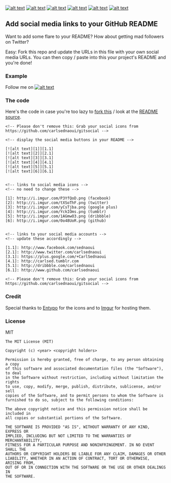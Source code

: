 <!-- Please don't remove this: Grab your social icons from https://github.com/carlsednaoui/gitsocial -->

<!-- display the social media buttons in your README -->

[![alt text][1]][1.1]
[![alt text][2]][2.1]
[![alt text][3]][3.1]
[![alt text][4]][4.1]
[![alt text][5]][5.1]
[![alt text][6]][6.1]


<!-- links to social media icons -->
<!-- no need to change these -->

[1]: http://i.imgur.com/P3YfQoD.png (facebook)
[2]: http://i.imgur.com/tXSoThF.png (twitter)
[3]: http://i.imgur.com/yCsTjba.png (google plus)
[4]: http://i.imgur.com/YckIOms.png (tumblr)
[5]: http://i.imgur.com/1AGmwO3.png (dribbble)
[6]: http://i.imgur.com/0o48UoR.png (github)


<!-- links to your social media accounts -->
<!-- update these accordingly -->

[1.1]: http://www.facebook.com/sednaoui
[2.1]: http://www.twitter.com/carlsednaoui
[3.1]: https://plus.google.com/+CarlSednaoui
[4.1]: http://carlsed.tumblr.com
[5.1]: http://dribbble.com/carlsednaoui
[6.1]: http://www.github.com/carlsednaoui

<!-- Please don't remove this: Grab your social icons from https://github.com/carlsednaoui/gitsocial -->

## Add social media links to your GitHub README
Want to add some flare to your README? How about getting mad followers on Twitter?

Easy: Fork this repo and update the URLs in this file with your own social media URLs. You can then copy / paste into this your project's README and you're done!

### Example
Follow me on [![alt text][2]][2.1]

### The code
Here's the code in case you're too lazy to [fork this](https://github.com/carlsednaoui/gitsocial/fork) / look at the [README source](https://raw.github.com/carlsednaoui/gitsocial/master/README.md).

    <!-- Please don't remove this: Grab your social icons from https://github.com/carlsednaoui/gitsocial -->

    <!-- display the social media buttons in your README -->

    [![alt text][1]][1.1]
    [![alt text][2]][2.1]
    [![alt text][3]][3.1]
    [![alt text][4]][4.1]
    [![alt text][5]][5.1]
    [![alt text][6]][6.1]


    <!-- links to social media icons -->
    <!-- no need to change these -->

    [1]: http://i.imgur.com/P3YfQoD.png (facebook)
    [2]: http://i.imgur.com/tXSoThF.png (twitter)
    [3]: http://i.imgur.com/yCsTjba.png (google plus)
    [4]: http://i.imgur.com/YckIOms.png (tumblr)
    [5]: http://i.imgur.com/1AGmwO3.png (dribbble)
    [6]: http://i.imgur.com/0o48UoR.png (github)


    <!-- links to your social media accounts -->
    <!-- update these accordingly -->

    [1.1]: http://www.facebook.com/sednaoui
    [2.1]: http://www.twitter.com/carlsednaoui
    [3.1]: https://plus.google.com/+CarlSednaoui
    [4.1]: http://carlsed.tumblr.com
    [5.1]: http://dribbble.com/carlsednaoui
    [6.1]: http://www.github.com/carlsednaoui

    <!-- Please don't remove this: Grab your social icons from https://github.com/carlsednaoui/gitsocial -->

### Credit
Special thanks to [Entypo](http://www.entypo.com/) for the icons and to [Imgur](http://imgur.com/tXSoThF,1AGmwO3,yCsTjba,0o48UoR,P3YfQoD,YckIOms#1) for hosting them.

### License
MIT

    The MIT License (MIT)

    Copyright (c) <year> <copyright holders>

    Permission is hereby granted, free of charge, to any person obtaining a copy
    of this software and associated documentation files (the "Software"), to deal
    in the Software without restriction, including without limitation the rights
    to use, copy, modify, merge, publish, distribute, sublicense, and/or sell
    copies of the Software, and to permit persons to whom the Software is
    furnished to do so, subject to the following conditions:

    The above copyright notice and this permission notice shall be included in
    all copies or substantial portions of the Software.

    THE SOFTWARE IS PROVIDED "AS IS", WITHOUT WARRANTY OF ANY KIND, EXPRESS OR
    IMPLIED, INCLUDING BUT NOT LIMITED TO THE WARRANTIES OF MERCHANTABILITY,
    FITNESS FOR A PARTICULAR PURPOSE AND NONINFRINGEMENT. IN NO EVENT SHALL THE
    AUTHORS OR COPYRIGHT HOLDERS BE LIABLE FOR ANY CLAIM, DAMAGES OR OTHER
    LIABILITY, WHETHER IN AN ACTION OF CONTRACT, TORT OR OTHERWISE, ARISING FROM,
    OUT OF OR IN CONNECTION WITH THE SOFTWARE OR THE USE OR OTHER DEALINGS IN
    THE SOFTWARE.
